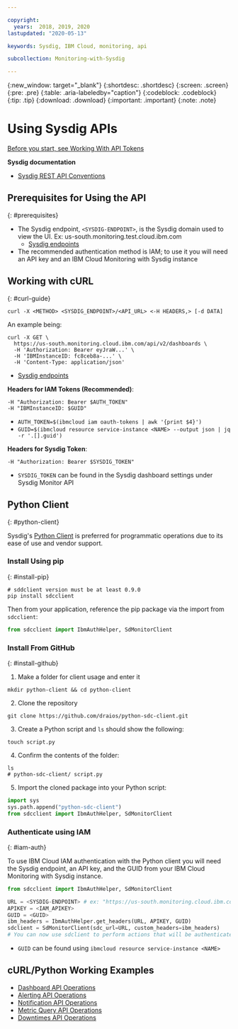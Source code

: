 ```yaml
---

copyright:
  years:  2018, 2019, 2020
lastupdated: "2020-05-13"

keywords: Sysdig, IBM Cloud, monitoring, api

subcollection: Monitoring-with-Sysdig

---
```


{:new_window: target="_blank"}
{:shortdesc: .shortdesc}
{:screen: .screen}
{:pre: .pre}
{:table: .aria-labeledby="caption"}
{:codeblock: .codeblock}
{:tip: .tip}
{:download: .download}
{:important: .important}
{:note: .note}

# Using Sysdig APIs

[Before you start, see Working With API Tokens](/docs/Monitoring-with-Sysdig?topic=Sysdig-api_token#api_token_get)

**Sysdig documentation**
- [Sysdig REST API Conventions](https://docs.sysdig.com/en/sysdig-rest-api-conventions.html)

## Prerequisites for Using the API
{: #prerequisites}

- The Sysdig endpoint, `<SYSDIG-ENDPOINT>`, is the Sysdig domain used to view the UI. Ex: us-south.monitoring.test.cloud.ibm.com
    - [Sysdig endpoints](/docs/services/Monitoring-with-Sysdig?topic=Sysdig-endpoints#endpoints_sysdig)
- The recommended authentication method is IAM; to use it you will need an API key and an IBM Cloud Monitoring with Sysdig instance

## Working with cURL
{: #curl-guide}

```shell
curl -X <METHOD> <SYSDIG_ENDPOINT>/<API_URL> <-H HEADERS,> [-d DATA]
```

An example being:
```shell
curl -X GET \
  https://us-south.monitoring.cloud.ibm.com/api/v2/dashboards \
  -H 'Authorization: Bearer eyJraW...' \
  -H 'IBMInstanceID: fc8ceb8a-...' \
  -H 'Content-Type: application/json'
```

* [Sysdig endpoints](/docs/services/Monitoring-with-Sysdig?topic=Sysdig-endpoints#endpoints_sysdig)

**Headers for IAM Tokens (Recommended)**:
```shell
-H "Authorization: Bearer $AUTH_TOKEN"
-H "IBMInstanceID: $GUID"
```
* `AUTH_TOKEN=$(ibmcloud iam oauth-tokens | awk '{print $4}')`
* `GUID=$(ibmcloud resource service-instance <NAME> --output json | jq -r '.[].guid')`

**Headers for Sysdig Token**:
```shell
-H "Authorization: Bearer $SYSDIG_TOKEN"
```
* `SYSDIG_TOKEN` can be found in the Sysdig dashboard settings under Sysdig Monitor API

## Python Client 
{: #python-client}

Sysdig's [Python Client](https://github.com/draios/python-sdc-client) is preferred for programmatic operations due to its ease of use and vendor support.

### Install Using pip
{: #install-pip}

```shell
# sddclient version must be at least 0.9.0
pip install sdcclient
```

Then from your application, reference the pip package via the import from `sdcclient`:

```python
from sdcclient import IbmAuthHelper, SdMonitorClient
```

### Install From GitHub
{: #install-github}

1. Make a folder for client usage and enter it
```shell
mkdir python-client && cd python-client
```

2. Clone the repository
```shell
git clone https://github.com/draios/python-sdc-client.git
```

3. Create a Python script and `ls` should show the following:
```shell
touch script.py
```

4. Confirm the contents of the folder:
```shell
ls
# python-sdc-client/ script.py
```

5. Import the cloned package into your Python script:
```python
import sys
sys.path.append("python-sdc-client")
from sdcclient import IbmAuthHelper, SdMonitorClient
```

### Authenticate using IAM
{: #iam-auth}

To use IBM Cloud IAM authentication with the Python client you will need the Sysdig endpoint, an API key, and the GUID from your IBM Cloud Monitoring with Sysdig instance.

```python
from sdcclient import IbmAuthHelper, SdMonitorClient

URL = <SYSDIG-ENDPOINT> # ex: "https://us-south.monitoring.cloud.ibm.com"
APIKEY = <IAM_APIKEY>
GUID = <GUID>
ibm_headers = IbmAuthHelper.get_headers(URL, APIKEY, GUID)
sdclient = SdMonitorClient(sdc_url=URL, custom_headers=ibm_headers)
# You can now use sdclient to perform actions that will be authenticated using IAM
```

- `GUID` can be found using `ibmcloud resource service-instance <NAME>`

## cURL/Python Working Examples

- [Dashboard API Operations](/docs/Monitoring-with-Sysdig?topic=Monitoring-with-Sysdig-dashboard-api-operations)
- [Alerting API Operations](/docs/Monitoring-with-Sysdig?topic=Monitoring-with-Sysdig-alerting-api-operations)
- [Notification API Operations](/docs/Monitoring-with-Sysdig?topic=Monitoring-with-Sysdig-notification-api-operations)
- [Metric Query API Operations](/docs/Monitoring-with-Sysdig?topic=Monitoring-with-Sysdig-metric-query-api-operations)
- [Downtimes API Operations](/docs/Monitoring-with-Sysdig?topic=Monitoring-with-Sysdig-downtimes-api-operations)
